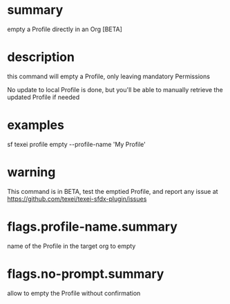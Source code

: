 # summary

empty a Profile directly in an Org [BETA]

# description

this command will empty a Profile, only leaving mandatory Permissions

No update to local Profile is done, but you'll be able to manually retrieve the updated Profile if needed

# examples

sf texei profile empty --profile-name 'My Profile'

# warning

This command is in BETA, test the emptied Profile, and report any issue at https://github.com/texei/texei-sfdx-plugin/issues

# flags.profile-name.summary

name of the Profile in the target org to empty

# flags.no-prompt.summary

allow to empty the Profile without confirmation
